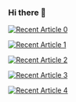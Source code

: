 ### Hi there 👋

<a target="_blank" href="https://github-readme-medium-recent-article.vercel.app/medium/@maximinjoshua/0"><img src="https://github-readme-medium-recent-article.vercel.app/medium/@maximinusjoshus/0" alt="Recent Article 0"> 

<a target="_blank" href="https://github-readme-medium-recent-article.vercel.app/medium/@maximinusjoshus/1"><img src="https://github-readme-medium-recent-article.vercel.app/medium/@msaximinusjoshus/1" alt="Recent Article 1"> 
  
<a target="_blank" href="https://github-readme-medium-recent-article.vercel.app/medium/@maximinusjoshus/2"><img src="https://github-readme-medium-recent-article.vercel.app/medium/@msaximinusjoshus/2" alt="Recent Article 2">
  
<a target="_blank" href="https://github-readme-medium-recent-article.vercel.app/medium/@maximinusjoshus/3"><img src="https://github-readme-medium-recent-article.vercel.app/medium/@msaximinusjoshus/3" alt="Recent Article 3">
  
<a target="_blank" href="https://github-readme-medium-recent-article.vercel.app/medium/@maximinusjoshus/4"><img src="https://github-readme-medium-recent-article.vercel.app/medium/@msaximinusjoshus/4" alt="Recent Article 4"> 


<!--
**maximinjoshua/maximinjoshua** is a ✨ _special_ ✨ repository because its `README.md` (this file) appears on your GitHub profile.

Here are some ideas to get you started:

- 🔭 I’m currently working on ...
- 🌱 I’m currently learning ...
- 👯 I’m looking to collaborate on ...
- 🤔 I’m looking for help with ...
- 💬 Ask me about ...
- 📫 How to reach me: ...
- 😄 Pronouns: ...
- ⚡ Fun fact: ...
-->
